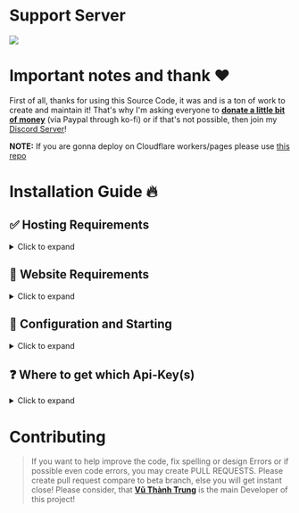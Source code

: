 # Support Server

<a href="https://discord.gg/5q6zxM5vnT"><img src="https://discord.com/api/guilds/1142287130526224404/widget.png"></a>

# Important notes and thank ❤️

First of all, thanks for using this Source Code, it was and is a ton of work to create and maintain it!
That's why I'm asking everyone to [**donate a little bit of money**](https://ko-fi.com/devtrung) (via Paypal through ko-fi) or if that's not possible, then join my [Discord Server](https://discord.gg/5q6zxM5vnT)!

**NOTE:** If you are gonna deploy on Cloudflare workers/pages please use [this repo](https://github.com/vuthanhtrung2010/spotify-status-cloudflare-d1)

# Installation Guide 🔥

## ✅ Hosting Requirements

<details>
  <summary>Click to expand</summary>

- [nodejs](https://nodejs.org) version 20 or higher, I recommend the latest STABLE version
- A VPS would be advised, so you don't need to keep your PC/Laptop/RasPi 24/7 online!
- At least 2GB of RAM & 0.5 - 0.75vCPU with 2GB storage.

</details>

## 🤖 Website Requirements

<details>
  <summary>Click to expand</summary>

1. Download the [Source Code](https://github.com/vuthanhtrung2010/spotify-status)
   - Either by: `git clone https://github.com/vuthanhtrung2010/spotify-status`
   - Or by downloading it as a zip from a branch

</details>

## 🤖 Configuration and Starting

<details>
  <summary>Click to expand</summary>

**NOTE:** _You can do the exact same configuration inside of the `.env.example` file, just make sure to rename it to `.env` or use environment variables!_

1.  Ensure that you have installed all node modules by running `pnpm i`
2.  Ensure that you have renamed `.env.example` to `.env` and added environment variables
3.  Now run `pnpm run build` then run `pnpm start` or `pnpm start` or `pm2 start pnpm --name Status -- start` if you using a VPS to run the website as production mode. You can also run the website as developer mode by `pnpm run dev` or `pm2 start "pnpm run dev" --name Status`. Might add `npx` to the prefix of `pm2` if you are not using the runtime version!
4.  Now go to the `/login` route and login to your Spotify Account!
5.  Enjoy!

</details>

## ❓ Where to get which Api-Key(s)

<details>
  <summary>Click to expand</summary>

**NOTE:** _You can do the exact same configuration inside of the `.env.example` file, just make sure to rename it to `.env` or use environment variables!_

1. `./.env`
   - `client_secret` you can get from: [Spotify Developer Dashboard](https://developer.spotify.com)
   - `client_id` you can get from: [Spotify Developer Dashboard](https://developer.spotify.com)
   - `redirect_uri` whatever you set for your domain/website, route `/callback`. Eg: `https://spotify.trunghsgs.edu.vn/callback`
   - `DATABASE_URL` get from your self hosted database. See full list of supported database by prisma ORM [here](https://www.prisma.io/docs/orm/reference/supported-databases).
   - `email` is email that you use to register to Spotify platform.
   - `PORT` is your port number the website listening to. Default listening port will be 3000.
   - `SENTRY_AUTH_TOKEN` (optional for who want to track errors/performance): Get it from [Sentry Dashboard](https://sentry.io/settings/auth-tokens/).
   - `SENTRY_DSN_ADDRESS` (optional for who want to track errors/performance): Get it from your Sentry project.
   - `BASE_URL` your base URL. Eg: `https://spotify.trunghsgs.edu.vn`

</details>

# Contributing

> If you want to help improve the code, fix spelling or design Errors or if possible even code errors, you may create PULL REQUESTS.
> Please create pull request compare to beta branch, else you will get instant close!
> Please consider, that [**Vũ Thành Trung**](https://github.com/vuthanhtrung2010) is the main Developer of this project!
